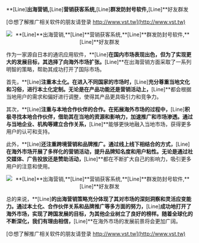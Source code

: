 **[Line]**出海营销,**[Line]**营销获客系统,**[Line]**群发防封号软件,**[Line]**好友群发

[😍想了解推广相关软件的朋友请登录 http://www.vst.tw](http://www.vst.tw)

 <center><img src="https://vst.tw/MP4/tuiguang/png/6.png" alt="**[Line]**出海营销,**[Line]**营销获客系统,**[Line]**群发防封号软件,**[Line]**好友群发"></center>

作为一家源自日本的通讯应用软件，**[Line]**在国内市场表现出色，但为了实现更大的发展目标，其选择了向海外市场扩张。**[Line]**在出海营销方面采取了一系列明智的策略，帮助其成功打开了国际市场。

首先，**[Line]**注重本土化。在进入不同国家的市场时，**[Line]**充分尊重当地文化和习俗，进行本土化定制。无论是在产品功能还是营销活动上，**[Line]**都会根据当地用户的需求和偏好进行调整，使得其产品更具吸引力和竞争力。

其次，**[Line]**注重与本地合作伙伴的合作。在拓展海外市场的过程中，**[Line]**积极寻找本地合作伙伴，借助其在当地的资源和影响力，加速推广和市场渗透。通过与当地企业、机构等建立合作关系，**[Line]**能够更快地融入当地市场，获得更多用户的认可和支持。

此外，**[Line]**还注重跨境营销和品牌推广。通过线上线下相结合的方式，**[Line]**在海外市场开展了多样化的营销活动，提升品牌知名度和用户粘性。无论是通过社交媒体、广告投放还是赞助活动，**[Line]**都在不断扩大自己的影响力，吸引更多用户的注意和使用。

 <center><img src="https://vst.tw/MP4/tuiguang/png/1.png" alt="**[Line]**出海营销,**[Line]**营销获客系统,**[Line]**群发防封号软件,**[Line]**好友群发"></center>

总的来说，**[Line]**的出海营销策略充分体现了其对市场的深刻洞察和灵活应变能力。通过本土化、合作伙伴关系和品牌推广等多方面的努力，**[Line]**成功地打开了海外市场，实现了跨国发展的目标，为其他企业树立了良好的榜样。随着全球化的不断深化，我们有理由相信，**[Line]**在海外市场的发展前景将会更加广阔。

[😍想了解推广相关软件的朋友请登录 http://www.vst.tw](http://www.vst.tw)



